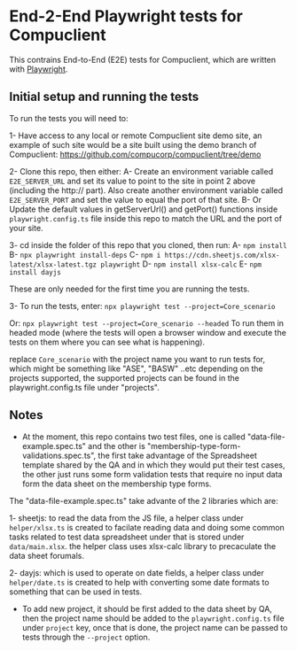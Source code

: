 # End-2-End Playwright tests for Compuclient

This contrains End-to-End (E2E) tests for Compuclient, which are written with [Playwright](https://playwright.dev/).

## Initial setup and running the tests

To run the tests you will need to:

1- Have access to any local or remote Compuclient site demo site, an example of such site would be a site built using the 
demo branch of Compuclient: https://github.com/compucorp/compuclient/tree/demo

2- Clone this repo, then either:
 A- Create an environment variable called `E2E_SERVER_URL` and set its value to point to the site in point 2 above (including the http:// part). Also create another environment variable called `E2E_SERVER_PORT` and set the value to equal the port of that site.
 B- Or Update the default values in  getServerUrl() and getPort() functions inside  `playwright.config.ts` file inside this repo to match the URL and the port of your site.

 3- cd inside the folder of this repo that you cloned, then run:
   A- ```npm install```
   B- ```npx playwright install-deps```
   C- ```npm i https://cdn.sheetjs.com/xlsx-latest/xlsx-latest.tgz playwright```
   D- ```npm install xlsx-calc```
   E- ```npm install dayjs```

   These are only needed for the first time you are running the tests.

3- To run the tests, enter:
   ```npx playwright test --project=Core_scenario```

   Or:
   ```npx playwright test --project=Core_scenario --headed```
   To run them in headed mode (where the tests will open a browser window and execute the tests on them where you can see what is happening).

   replace `Core_scenario` with the project name you want to run tests for, which might be something like "ASE", "BASW" ..etc depending on the projects supported, the supported
   projects can be found in the playwright.config.ts file under "projects".


## Notes

- At the moment, this repo contains two test files, one is called "data-file-example.spec.ts" and the other is "membership-type-form-validations.spec.ts", the first take advantage
of the Spreadsheet template shared by the QA and in which they would put their test cases, the other just runs some form validation tests that require no input data form the data sheet on
the membership type forms.

The "data-file-example.spec.ts" take advante of the 2 libraries which are:

   1- sheetjs: to read the data from the JS file, a helper class under `helper/xlsx.ts` is created to facilate reading data and doing some common tasks related to test data spreadsheet under that is stored under `data/main.xlsx`. the helper class uses xlsx-calc library to precaculate the data sheet forumals.

   2- dayjs: which is used to operate on date fields, a helper class under `helper/date.ts` is created to help with converting some date formats to something that can be used in tests.


- To add new project, it should be first added to the data sheet by QA, then the project name should be added to the `playwright.config.ts` file under `project` key, once that is done, the project name can be passed to tests through the `--project` option.
